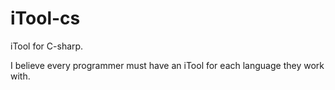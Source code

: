 # iTool-cs
iTool for C-sharp.

I believe every programmer must have an iTool for each language they work with.